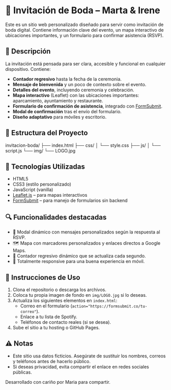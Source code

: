 # 💍 Invitación de Boda – Marta & Irene

Este es un sitio web personalizado diseñado para servir como invitación de boda digital. Contiene información clave del evento, un mapa interactivo de ubicaciones importantes, y un formulario para confirmar asistencia (RSVP).

## 📝 Descripción

La invitación está pensada para ser clara, accesible y funcional en cualquier dispositivo. Contiene:

- **Contador regresivo** hasta la fecha de la ceremonia.
- **Mensaje de bienvenida** y un poco de contexto sobre el evento.
- **Detalles del evento**, incluyendo ceremonia y celebración.
- **Mapa interactivo** (Leaflet) con las ubicaciones importantes: aparcamiento, ayuntamiento y restaurante.
- **Formulario de confirmación de asistencia**, integrado con [FormSubmit](https://formsubmit.co/).
- **Modal de confirmación** tras el envío del formulario.
- **Diseño adaptativo** para móviles y escritorio.

## 📁 Estructura del Proyecto

 invitacion-boda/
├── index.html
├── css/
│ └── style.css
├── js/
│ └── script.js
└── img/
└── LOGO.jpg


## 🔧 Tecnologías Utilizadas

- HTML5
- CSS3 (estilo personalizado)
- JavaScript (vanilla)
- [Leaflet.js](https://leafletjs.com/) – para mapas interactivos
- [FormSubmit](https://formsubmit.co/) – para manejo de formularios sin backend

## 🔍 Funcionalidades destacadas

- 🎉 Modal dinámico con mensajes personalizados según la respuesta al RSVP.
- 🗺️ Mapa con marcadores personalizados y enlaces directos a Google Maps.
- 📅 Contador regresivo dinámico que se actualiza cada segundo.
- 📱 Totalmente responsive para una buena experiencia en móvil.

## 🚀 Instrucciones de Uso

1. Clona el repositorio o descarga los archivos.
2. Coloca tu propia imagen de fondo en `img/LOGO.jpg` si lo deseas.
3. Actualiza los siguientes elementos en `index.html`:
   - Correo en el formulario (`action="https://formsubmit.co/tu-correo"`).
   - Enlace a tu lista de Spotify.
   - Teléfonos de contacto reales (si se desea).
4. Sube el sitio a tu hosting o GitHub Pages.

## ⚠️ Notas

- Este sitio usa datos ficticios. Asegúrate de sustituir los nombres, correos y teléfonos antes de hacerlo público.
- Si deseas privacidad, evita compartir el enlace en redes sociales públicas.


Desarrollado con cariño por Maria para compartir.